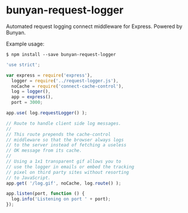 bunyan-request-logger
=====================

Automated request logging connect middleware for Express. Powered by Bunyan.


Example usage:

```
$ npm install --save bunyan-request-logger
```

```js
'use strict';

var express = require('express'),
  logger = require('../request-logger.js'),
  noCache = require('connect-cache-control'),
  log = logger(),
  app = express(),
  port = 3000;

app.use( log.requestLogger() );

// Route to handle client side log messages.
//
// This route prepends the cache-control
// middleware so that the browser always logs
// to the server instead of fetching a useless
// OK message from its cache.
// 
// Using a 1x1 transparent gif allows you to
// use the logger in emails or embed the tracking
// pixel on third party sites without resorting
// to JavaScript.
app.get( '/log.gif', noCache, log.route() );

app.listen(port, function () {
  log.info('Listening on port ' + port);
});
```
